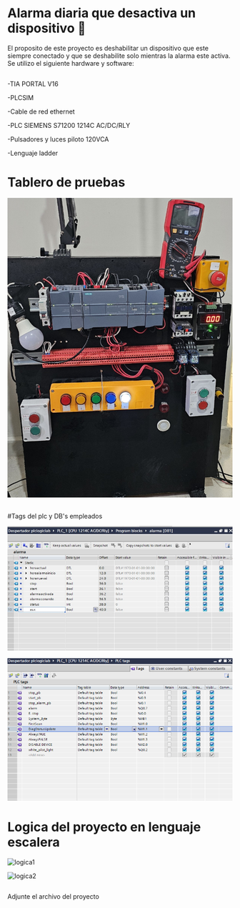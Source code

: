 # Alarma diaria que desactiva un dispositivo 🔧


El proposito de este proyecto es deshabilitar un dispositivo que este siempre conectado y que se deshabilite solo mientras la alarma este activa.
Se utilizo el siguiente hardware y software:

##

-TIA PORTAL V16

-PLCSIM

-Cable de red ethernet

-PLC SIEMENS S71200 1214C AC/DC/RLY

-Pulsadores y luces piloto 120VCA

-Lenguaje ladder


# Tablero de pruebas

![tablero de pruebas](images/20250201_153137.jpg)

##


#Tags del plc y DB's empleados


![Tags del plc y DB's empleados](images/datablock.jpg)

![tags del plc](images/131650.png)

##

# Logica del proyecto en lenguaje escalera

![logica1](images/logica1)

![logica2](images/logica2)



##
Adjunte el archivo del proyecto
